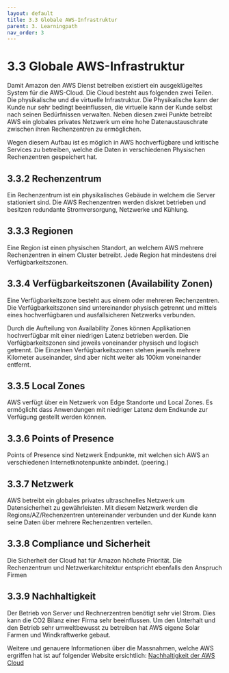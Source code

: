 ```yaml
---
layout: default
title: 3.3 Globale AWS-Infrastruktur
parent: 3. Learningpath
nav_order: 3
---
```


# 3.3 Globale AWS-Infrastruktur

Damit Amazon den AWS Dienst betreiben existiert ein ausgeklügeltes System für die AWS-Cloud. Die Cloud besteht aus folgenden zwei Teilen. Die physikalische und die virtuelle Infrastruktur. Die Physikalische kann der Kunde nur sehr bedingt beeinflussen, die virtuelle kann der Kunde selbst nach seinen Bedürfnissen verwalten. Neben diesen zwei Punkte betreibt AWS ein globales privates Netzwerk um eine hohe Datenaustauschrate zwischen ihren Rechenzentren zu ermöglichen.

Wegen diesem Aufbau ist es möglich in AWS hochverfügbare und kritische Services zu betreiben, welche die Daten in verschiedenen Physischen Rechenzentren gespeichert hat.

## 3.3.2 Rechenzentrum

Ein Rechenzentrum ist ein physikalisches Gebäude in welchem die Server stationiert sind. Die AWS Rechenzentren werden diskret betrieben und besitzen redundante Stromversorgung, Netzwerke und Kühlung.

## 3.3.3 Regionen

Eine Region ist einen physischen Standort, an welchem AWS mehrere Rechenzentren in einem Cluster betreibt. Jede Region hat mindestens drei Verfügbarkeitszonen.

## 3.3.4 Verfügbarkeitszonen (Availability Zonen)

Eine Verfügbarkeitszone besteht aus einem oder mehreren Rechenzentren. Die Verfügbarkeitszonen sind untereinander physisch getrennt und mittels eines hochverfügbaren und ausfallsicheren Netzwerks verbunden.

Durch die Aufteilung von Availability Zones können Applikationen hochverfügbar mit einer niedrigen Latenz betrieben werden. Die Verfügbarkeitszonen sind jeweils voneinander physisch und logisch getrennt. Die Einzelnen Verfügbarkeitszonen stehen jeweils mehrere Kilometer auseinander, sind aber nicht weiter als 100km voneinander entfernt.

## 3.3.5 Local Zones

AWS verfügt über ein Netzwerk von Edge Standorte und Local Zones. Es ermöglicht dass Anwendungen mit niedriger Latenz dem Endkunde zur Verfügung gestellt werden können.

## 3.3.6 Points of Presence

Points of Presence sind Netzwerk Endpunkte, mit welchen sich AWS an verschiedenen Internetknotenpunkte anbindet. (peering.)

## 3.3.7 Netzwerk

AWS betreibt ein globales privates ultraschnelles Netzwerk um Datensicherheit zu gewährleisten. Mit diesem Netzwerk werden die Regions/AZ/Rechenzentren untereinander verbunden und der Kunde kann seine Daten über mehrere Rechenzentren verteilen.

## 3.3.8 Compliance und Sicherheit

Die Sicherheit der Cloud hat für Amazon höchste Priorität. Die Rechenzentrum und Netzwerkarchitektur entspricht ebenfalls den Anspruch Firmen

## 3.3.9 Nachhaltigkeit

Der Betrieb von Server und Rechnerzentren benötigt sehr viel Strom. Dies kann die CO2 Bilanz einer Firma sehr beeinflussen. Um den Unterhalt und den Betrieb sehr umweltbewusst zu betreiben hat AWS eigene Solar Farmen und Windkraftwerke gebaut.

Weitere und genauere Informationen über die Massnahmen, welche AWS ergriffen hat ist auf folgender Website ersichtlich: [Nachhaltigkeit der AWS Cloud](https://nachhaltigkeit.aboutamazon.de/umwelt/die-cloud)
